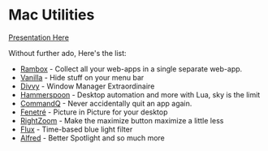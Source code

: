 # Mac Utilities

[Presentation Here](http://mitchkeenan.com/utilities)

Without further ado, Here's the list:

* [Rambox](https://rambox.pro/#home) - Collect all your web-apps in a single separate web-app.
* [Vanilla](https://matthewpalmer.net/vanilla/) - Hide stuff on your menu bar
* [Divvy](http://mizage.com/divvy/) - Window Manager Extraordinaire
* [Hammerspoon](https://www.hammerspoon.org/) - Desktop automation and more with Lua, sky is the limit
* [CommandQ](https://clickontyler.com/commandq/) - Never accidentally quit an app again.
* [Fenetré](https://xn--fent-ipa.re/) - Picture in Picture for your desktop
* [RightZoom](https://www.switchingtomac.com/making-the-switch/make-the-os-x-maximize-button-work-like-windows/) - Make the maximize button maximize a little less
* [Flux](https://justgetflux.com/) - Time-based blue light filter
* [Alfred](https://www.alfredapp.com/) - Better Spotlight and so much more